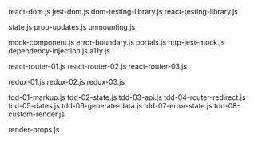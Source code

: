 react-dom.js
jest-dom.js
dom-testing-library.js
react-testing-library.js

state.js
prop-updates.js
unmounting.js

mock-component.js
error-boundary.js
portals.js
http-jest-mock.js
dependency-injection.js
a11y.js

react-router-01.js
react-router-02.js
react-router-03.js

redux-01.js
redux-02.js
redux-03.js

tdd-01-markup.js
tdd-02-state.js
tdd-03-api.js
tdd-04-router-redirect.js
tdd-05-dates.js
tdd-06-generate-data.js
tdd-07-error-state.js
tdd-08-custom-render.js

render-props.js
